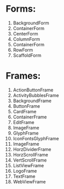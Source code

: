 # Forms:
 1. BackgroundForm
 1. ContainerForm
 1. CenterForm
 1. ColumnForm  
 2. ContainerForm
 3. RowForm
 4. ScaffoldForm

# Frames:
 1. ActionButtonFrame
 2. ActivityBubblesFrame
 4. BackgroundFrame
 5. ButtonFrame
 6. CardFrame
 8. ContainerFrame
 9. EditFrame
 10. ImageFrame
 11. GlyphFrame
 12. IconFontsGlyphFrame
 13. ImageFrame
 14. HorzDividerFrame
 15. HorzScrollFrame
 16. VertScrollFrame
 18. ListViewFrame
 19. LogoFrame
 20. TextFrame
 21. WebViewFrame
